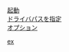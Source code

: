 [起動](起動.md)  
[ドライバパスを指定](ドライバパスを指定.md)  
[オプション](../../オプション/chrome/index.md)  

[ex](ex/index.md)  
